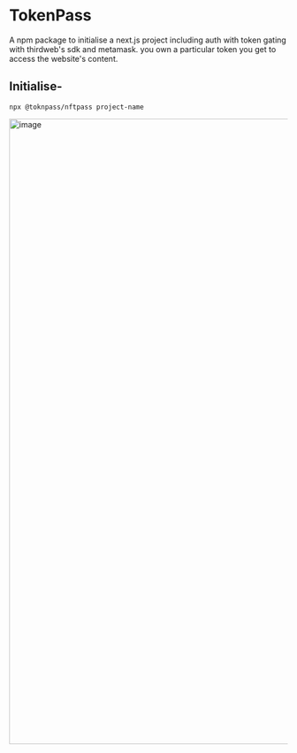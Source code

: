 # TokenPass


A npm package to initialise a next.js project including auth with token gating with thirdweb's sdk and metamask.
you own a particular token you get to access the website's content.

## Initialise-

`npx @toknpass/nftpass project-name`



<img width="1131" alt="image" src="https://user-images.githubusercontent.com/90976669/201639031-a4318a5b-997a-4c5b-8a38-6e3a1116b9bb.png">
